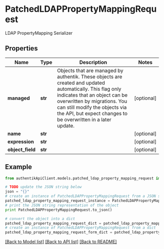 # PatchedLDAPPropertyMappingRequest

LDAP PropertyMapping Serializer

## Properties
Name | Type | Description | Notes
------------ | ------------- | ------------- | -------------
**managed** | **str** | Objects that are managed by authentik. These objects are created and updated automatically. This flag only indicates that an object can be overwritten by migrations. You can still modify the objects via the API, but expect changes to be overwritten in a later update. | [optional] 
**name** | **str** |  | [optional] 
**expression** | **str** |  | [optional] 
**object_field** | **str** |  | [optional] 

## Example

```python
from authentikApiClient.models.patched_ldap_property_mapping_request import PatchedLDAPPropertyMappingRequest

# TODO update the JSON string below
json = "{}"
# create an instance of PatchedLDAPPropertyMappingRequest from a JSON string
patched_ldap_property_mapping_request_instance = PatchedLDAPPropertyMappingRequest.from_json(json)
# print the JSON string representation of the object
print PatchedLDAPPropertyMappingRequest.to_json()

# convert the object into a dict
patched_ldap_property_mapping_request_dict = patched_ldap_property_mapping_request_instance.to_dict()
# create an instance of PatchedLDAPPropertyMappingRequest from a dict
patched_ldap_property_mapping_request_form_dict = patched_ldap_property_mapping_request.from_dict(patched_ldap_property_mapping_request_dict)
```
[[Back to Model list]](../README.md#documentation-for-models) [[Back to API list]](../README.md#documentation-for-api-endpoints) [[Back to README]](../README.md)


